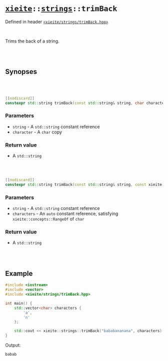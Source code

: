# [`xieite`](../../README.md)`::`[`strings`](../../docs/strings.md)`::trimBack`
Defined in header [`<xieite/strings/trimBack.hpp>`](../../include/xieite/strings/trimBack.hpp)

<br/>

Trims the back of a string.

<br/><br/>

## Synopses

<br/><br/>

```cpp
[[nodiscard]]
constexpr std::string trimBack(const std::string& string, char character) noexcept;
```
### Parameters
- `string` - A `std::string` constant reference
- `character` - A `char` copy
### Return value
- A `std::string`

<br/><br/>

```cpp
[[nodiscard]]
constexpr std::string trimBack(const std::string& string, const xieite::concepts::RangeOf<char> auto& characters) noexcept;
```
### Parameters
- `string` - A `std::string` constant reference
- `characters` - An `auto` constant reference, satisfying `xieite::concepts::RangeOf` of `char`
### Return value
- A `std::string`

<br/><br/>

## Example
```cpp
#include <iostream>
#include <vector>
#include <xieite/strings/trimBack.hpp>

int main() {
	std::vector<char> characters {
		'a',
		'n'
	};

	std::cout << xieite::strings::trimBack("bababananana", characters) << '\n';
}
```
Output:
```
babab
```